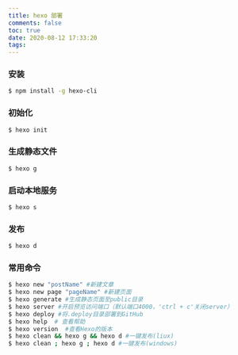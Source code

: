 ```yaml
---
title: hexo 部署
comments: false
toc: true
date: 2020-08-12 17:33:20
tags:
---
```

### 安装 

``` bash
$ npm install -g hexo-cli
```


### 初始化

``` bash
$ hexo init
```

### 生成静态文件

``` bash
$ hexo g
```

### 启动本地服务

``` bash
$ hexo s
```
### 发布

``` bash
$ hexo d
```
### 常用命令

``` bash
$ hexo new "postName" #新建文章
$ hexo new page "pageName" #新建页面
$ hexo generate #生成静态页面至public目录
$ hexo server #开启预览访问端口（默认端口4000，'ctrl + c'关闭server）
$ hexo deploy #将.deploy目录部署到GitHub
$ hexo help  # 查看帮助
$ hexo version  #查看Hexo的版本
$ hexo clean && hexo g && hexo d #一键发布(liux)
$ hexo clean ; hexo g ; hexo d #一键发布(windows)
```